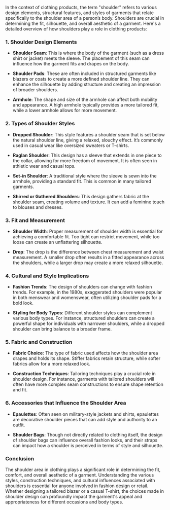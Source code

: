 In the context of clothing products, the term "shoulder" refers to various design elements, structural features, and styles of garments that relate specifically to the shoulder area of a person’s body. Shoulders are crucial in determining the fit, silhouette, and overall aesthetic of a garment. Here's a detailed overview of how shoulders play a role in clothing products:

### 1. **Shoulder Design Elements**

- **Shoulder Seam**: This is where the body of the garment (such as a dress shirt or jacket) meets the sleeve. The placement of this seam can influence how the garment fits and drapes on the body.

- **Shoulder Pads**: These are often included in structured garments like blazers or coats to create a more defined shoulder line. They can enhance the silhouette by adding structure and creating an impression of broader shoulders.

- **Armhole**: The shape and size of the armhole can affect both mobility and appearance. A high armhole typically provides a more tailored fit, while a lower armhole allows for more movement.

### 2. **Types of Shoulder Styles**

- **Dropped Shoulder**: This style features a shoulder seam that is set below the natural shoulder line, giving a relaxed, slouchy effect. It’s commonly used in casual wear like oversized sweaters or T-shirts.

- **Raglan Shoulder**: This design has a sleeve that extends in one piece to the collar, allowing for more freedom of movement. It is often seen in athletic wear and casual tops.

- **Set-in Shoulder**: A traditional style where the sleeve is sewn into the armhole, providing a standard fit. This is common in many tailored garments.

- **Shirred or Gathered Shoulders**: This design gathers fabric at the shoulder seam, creating volume and texture. It can add a feminine touch to blouses and dresses.

### 3. **Fit and Measurement**

- **Shoulder Width**: Proper measurement of shoulder width is essential for achieving a comfortable fit. Too tight can restrict movement, while too loose can create an unflattering silhouette.

- **Drop**: The drop is the difference between chest measurement and waist measurement. A smaller drop often results in a fitted appearance across the shoulders, while a larger drop may create a more relaxed silhouette.

### 4. **Cultural and Style Implications**

- **Fashion Trends**: The design of shoulders can change with fashion trends. For example, in the 1980s, exaggerated shoulders were popular in both menswear and womenswear, often utilizing shoulder pads for a bold look.

- **Styling for Body Types**: Different shoulder styles can complement various body types. For instance, structured shoulders can create a powerful shape for individuals with narrower shoulders, while a dropped shoulder can bring balance to a broader frame.

### 5. **Fabric and Construction**

- **Fabric Choice**: The type of fabric used affects how the shoulder area drapes and holds its shape. Stiffer fabrics retain structure, while softer fabrics allow for a more relaxed look.

- **Construction Techniques**: Tailoring techniques play a crucial role in shoulder design. For instance, garments with tailored shoulders will often have more complex seam constructions to ensure shape retention and fit.

### 6. **Accessories that Influence the Shoulder Area**

- **Epaulettes**: Often seen on military-style jackets and shirts, epaulettes are decorative shoulder pieces that can add style and authority to an outfit.

- **Shoulder Bags**: Though not directly related to clothing itself, the design of shoulder bags can influence overall fashion looks, and their straps can impact how a shoulder is perceived in terms of style and silhouette.

### Conclusion

The shoulder area in clothing plays a significant role in determining the fit, comfort, and overall aesthetic of a garment. Understanding the various styles, construction techniques, and cultural influences associated with shoulders is essential for anyone involved in fashion design or retail. Whether designing a tailored blazer or a casual T-shirt, the choices made in shoulder design can profoundly impact the garment's appeal and appropriateness for different occasions and body types.